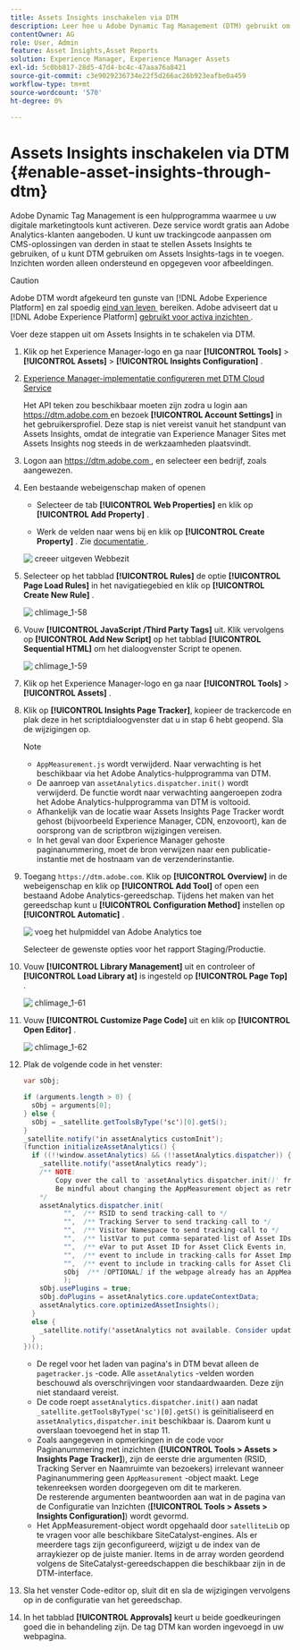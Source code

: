 ```yaml
---
title: Assets Insights inschakelen via DTM
description: Leer hoe u Adobe Dynamic Tag Management (DTM) gebruikt om Assets Insights in te schakelen.
contentOwner: AG
role: User, Admin
feature: Asset Insights,Asset Reports
solution: Experience Manager, Experience Manager Assets
exl-id: 5c0bb817-28d5-47d4-bc4c-47aaa76a8421
source-git-commit: c3e9029236734e22f5d266ac26b923eafbe0a459
workflow-type: tm+mt
source-wordcount: '570'
ht-degree: 0%

---
```


# Assets Insights inschakelen via DTM {#enable-asset-insights-through-dtm}

Adobe Dynamic Tag Management is een hulpprogramma waarmee u uw digitale marketingtools kunt activeren. Deze service wordt gratis aan Adobe Analytics-klanten aangeboden. U kunt uw trackingcode aanpassen om CMS-oplossingen van derden in staat te stellen Assets Insights te gebruiken, of u kunt DTM gebruiken om Assets Insights-tags in te voegen. Inzichten worden alleen ondersteund en opgegeven voor afbeeldingen.

>[!CAUTION]
>
>Adobe DTM wordt afgekeurd ten gunste van [!DNL Adobe Experience Platform] en zal spoedig [&#x200B; eind van leven &#x200B;](https://medium.com/launch-by-adobe/dtm-plans-for-a-sunset-3c6aab003a6f) bereiken. Adobe adviseert dat u  [!DNL Adobe Experience Platform]  [&#x200B; gebruikt voor activa inzichten &#x200B;](https://experienceleague.adobe.com/docs/experience-manager-learn/assets/advanced/asset-insights-launch-tutorial.html?lang=nl-NL).

Voer deze stappen uit om Assets Insights in te schakelen via DTM.

1. Klik op het Experience Manager-logo en ga naar **[!UICONTROL Tools]** > **[!UICONTROL Assets]** > **[!UICONTROL Insights Configuration]** .
1. [Experience Manager-implementatie configureren met DTM Cloud Service](/help/sites-administering/dtm.md)

   Het API teken zou beschikbaar moeten zijn zodra u login aan [&#x200B; https://dtm.adobe.com &#x200B;](https://dtm.adobe.com/) en bezoek **[!UICONTROL Account Settings]** in het gebruikersprofiel. Deze stap is niet vereist vanuit het standpunt van Assets Insights, omdat de integratie van Experience Manager Sites met Assets Insights nog steeds in de werkzaamheden plaatsvindt.

1. Logon aan [&#x200B; https://dtm.adobe.com &#x200B;](https://dtm.adobe.com/), en selecteer een bedrijf, zoals aangewezen.
1. Een bestaande webeigenschap maken of openen

   * Selecteer de tab **[!UICONTROL Web Properties]** en klik op **[!UICONTROL Add Property]** .

   * Werk de velden naar wens bij en klik op **[!UICONTROL Create Property]** . Zie [&#x200B; documentatie &#x200B;](https://experienceleague.adobe.com/docs/experience-manager-learn/getting-started-wknd-tutorial-develop/overview.html?lang=nl-NL).

   ![&#x200B; creeer uitgeven Webbezit &#x200B;](assets/Create-edit-web-property.png)

1. Selecteer op het tabblad **[!UICONTROL Rules]** de optie **[!UICONTROL Page Load Rules]** in het navigatiegebied en klik op **[!UICONTROL Create New Rule]** .

   ![&#x200B; chlimage_1-58 &#x200B;](assets/chlimage_1-194.png)

1. Vouw **[!UICONTROL JavaScript /Third Party Tags]** uit. Klik vervolgens op **[!UICONTROL Add New Script]** op het tabblad **[!UICONTROL Sequential HTML]** om het dialoogvenster Script te openen.

   ![&#x200B; chlimage_1-59 &#x200B;](assets/chlimage_1-195.png)

1. Klik op het Experience Manager-logo en ga naar **[!UICONTROL Tools]** > **[!UICONTROL Assets]** .
1. Klik op **[!UICONTROL Insights Page Tracker]**, kopieer de trackercode en plak deze in het scriptdialoogvenster dat u in stap 6 hebt geopend. Sla de wijzigingen op.

   >[!NOTE]
   >
   >* `AppMeasurement.js` wordt verwijderd. Naar verwachting is het beschikbaar via het Adobe Analytics-hulpprogramma van DTM.
   >* De aanroep van `assetAnalytics.dispatcher.init()` wordt verwijderd. De functie wordt naar verwachting aangeroepen zodra het Adobe Analytics-hulpprogramma van DTM is voltooid.
   >* Afhankelijk van de locatie waar Assets Insights Page Tracker wordt gehost (bijvoorbeeld Experience Manager, CDN, enzovoort), kan de oorsprong van de scriptbron wijzigingen vereisen.
   >* In het geval van door Experience Manager gehoste paginanummering, moet de bron verwijzen naar een publicatie-instantie met de hostnaam van de verzenderinstantie.

1. Toegang `https://dtm.adobe.com`. Klik op **[!UICONTROL Overview]** in de webeigenschap en klik op **[!UICONTROL Add Tool]** of open een bestaand Adobe Analytics-gereedschap. Tijdens het maken van het gereedschap kunt u **[!UICONTROL Configuration Method]** instellen op **[!UICONTROL Automatic]** .

   ![&#x200B; voeg het hulpmiddel van Adobe Analytics toe &#x200B;](assets/Add-Adobe-Analytics-Tool.png)

   Selecteer de gewenste opties voor het rapport Staging/Productie.

1. Vouw **[!UICONTROL Library Management]** uit en controleer of **[!UICONTROL Load Library at]** is ingesteld op **[!UICONTROL Page Top]** .

   ![&#x200B; chlimage_1-61 &#x200B;](assets/chlimage_1-197.png)

1. Vouw **[!UICONTROL Customize Page Code]** uit en klik op **[!UICONTROL Open Editor]** .

   ![&#x200B; chlimage_1-62 &#x200B;](assets/chlimage_1-198.png)

1. Plak de volgende code in het venster:

   ```Java
   var sObj;
   
   if (arguments.length > 0) {
     sObj = arguments[0];
   } else {
     sObj = _satellite.getToolsByType('sc')[0].getS();
   }
   _satellite.notify('in assetAnalytics customInit');
   (function initializeAssetAnalytics() {
     if ((!!window.assetAnalytics) && (!!assetAnalytics.dispatcher)) {
       _satellite.notify('assetAnalytics ready');
       /** NOTE:
           Copy over the call to 'assetAnalytics.dispatcher.init()' from Assets Pagetracker
           Be mindful about changing the AppMeasurement object as retrieved above.
       */
       assetAnalytics.dispatcher.init(
             "",  /** RSID to send tracking-call to */
             "",  /** Tracking Server to send tracking-call to */
             "",  /** Visitor Namespace to send tracking-call to */
             "",  /** listVar to put comma-separated-list of Asset IDs for Asset Impression Events in tracking-call, for example, 'listVar1' */
             "",  /** eVar to put Asset ID for Asset Click Events in, for example, 'eVar3' */
             "",  /** event to include in tracking-calls for Asset Impression Events, for example, 'event8' */
             "",  /** event to include in tracking-calls for Asset Click Events, for example, 'event7' */
             sObj  /** [OPTIONAL] if the webpage already has an AppMeasurement object, include the object here. If unspecified, Pagetracker Core shall create its own AppMeasurement object */
             );
       sObj.usePlugins = true;
       sObj.doPlugins = assetAnalytics.core.updateContextData;
       assetAnalytics.core.optimizedAssetInsights();
     }
     else {
       _satellite.notify('assetAnalytics not available. Consider updating the Custom Page Code', 4);
     }
   })();
   ```

   * De regel voor het laden van pagina&#39;s in DTM bevat alleen de `pagetracker.js` -code. Alle `assetAnalytics` -velden worden beschouwd als overschrijvingen voor standaardwaarden. Deze zijn niet standaard vereist.
   * De code roept `assetAnalytics.dispatcher.init()` aan nadat `_satellite.getToolsByType('sc')[0].getS()` is geïnitialiseerd en `assetAnalytics,dispatcher.init` beschikbaar is. Daarom kunt u overslaan toevoegend het in stap 11.
   * Zoals aangegeven in opmerkingen in de code voor Paginanummering met inzichten (**[!UICONTROL Tools > Assets > Insights Page Tracker]**), zijn de eerste drie argumenten (RSID, Tracking Server en Naamruimte van bezoekers) irrelevant wanneer Paginanummering geen `AppMeasurement` -object maakt. Lege tekenreeksen worden doorgegeven om dit te markeren.\
     De resterende argumenten beantwoorden aan wat in de pagina van de Configuratie van Inzichten (**[!UICONTROL Tools > Assets > Insights Configuration]**) wordt gevormd.
   * Het AppMeasurement-object wordt opgehaald door `satelliteLib` op te vragen voor alle beschikbare SiteCatalyst-engines. Als er meerdere tags zijn geconfigureerd, wijzigt u de index van de arraykiezer op de juiste manier. Items in de array worden geordend volgens de SiteCatalyst-gereedschappen die beschikbaar zijn in de DTM-interface.

1. Sla het venster Code-editor op, sluit dit en sla de wijzigingen vervolgens op in de configuratie van het gereedschap.
1. In het tabblad **[!UICONTROL Approvals]** keurt u beide goedkeuringen goed die in behandeling zijn. De tag DTM kan worden ingevoegd in uw webpagina.
